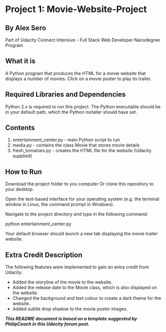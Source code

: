 # Project 1: Movie-Website-Project
## By Alex Sero 

Part of Udacity Connect Intensive - Full Stack Web Developer Nanodegree Program

## What it is

A Python program that produces the HTML for a movie website that displays a number of movies. Click on a movie poster to play its trailer.

## Required Libraries and Dependencies

Python 2.x is required to run this project. The Python executable should be in your default path, which the Python installer should have set.

## Contents

1. entertainment_center.py - main Python script to run
2. media.py - contains the class Movie that stores movie details
3. fresh_tomatoes.py - creates the HTML file for the website (Udacity supplied)

## How to Run

Download the project folder to you computer Or clone this repository to your desktop.

Open the text-based interface for your operating system (e.g. the terminal window in Linux, the command prompt in Windows).

Navigate to the project directory and type in the following command:

python entertainment_center.py

Your default browser should launch a new tab displaying the movie trailer website.

## Extra Credit Description

The following features were implemented to gain an extra credit from Udacity:

* Added the storyline of the movie to the website.
* Added the release date to the Movie class, which is also displayed on the website.
* Changed the background and text colour to create a dark theme for the website.
* Added subtle drop shadow to the movie poster images.

***This README document is based on a template suggested by PhilipCoach in this Udacity forum post.***
